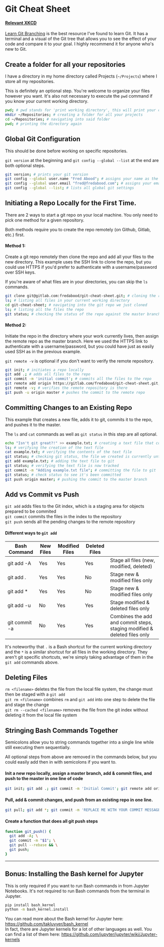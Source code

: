 # Git Cheat Sheet

#### [Relevant XKCD](https://xkcd.com/1597/)

[Learn Git Branching](https://learngitbranching.js.org/) is the best resource I've found to learn Git. It has a terminal and a visual of the Git tree that allows you to see the effect of your code and compare it to your goal. I highly recommend it for anyone who's new to Git.

## Create a folder for all your repositories

I have a directory in my home directory called Projects (`~/Projects`) where I store all my repositories.

This is definitely an optional step. You're welcome to organize your files however you want. It's also not necessary to execute the `pwd` command if you know your current working directory.

```bash
pwd; # pwd stands for 'print working directory', this will print your current path
mkdir ~/Repositories; # creating a folder for all your projects
cd ~/Repositories; # navigating into said folder
pwd; # printing the directory again
```

## Global Git Configuration

This should be done before working on specific repositories.

`git version` at the beginning and `git config --global --list` at the end are both optional steps.

```bash
git version; # prints your git version
git config --global user.name "Fred Abood"; # assigns your name as the user to your global git settings
git config --global user.email "fred@fredabood.com"; # assigns your email to your global git settings
git config --global --list; # lists all global git settings
```

## Initiating a Repo Locally for the First Time.

There are 2 ways to start a git repo on your local machine. You only need to pick one method for a given repository.

Both methods require you to create the repo remotely (on Github, Gitlab, etc.) first.

#### Method 1:
Create a git repo remotely then clone the repo and add all your files to the new directory. This example uses the SSH link to clone the repo, but you could use HTTPS if you'd prefer to authenticate with a username/password over SSH keys.

If you're aware of what files are in your directories, you can skip the `ls` commands.

```bash
git clone git@gitlab.com:fredabood/git-cheat-sheet.git; # cloning the remote repo to your local machine
ls; # listing all files in your current working directory
cd git-cheat-sheet; # navigating into the git repo we just cloned
ls; # listing all the files the repo
git status; # checking the status of the repo against the master branch
```

#### Method 2:

Initiate the repo in the directory where your work currently lives, then assign the remote repo as the master branch. Here we used the HTTPS link to authenticate with a username/password, but you could have just as easily used SSH as in the previous example.

`git remote -v` is optional if you don't want to verify the remote repository.

```bash
git init; # initiates a repo locally
git add .; # adds all files to the repo
git commit -m 'initial commit'; # commits all the files to the repo
git remote add origin https://gitlab.com/fredabood/git-cheat-sheet.git; # assigns a remote repo as the master branch
git remote -v; # verifies the remote repository is there
git push -u origin master # pushes the commit to the remote repo
```

## Committing Changes to an Existing Repo

This example that creates a new file, adds it to git, commits it to the repo, and pushes it to the master.

The `ls` and `cat` commands as well as `git status` in this step are all optional.

```bash
echo "Isn't git great?!" >> example.txt; # creating a text file that contains
ls; # verifying the creation of the text file
cat example.txt; # verifying the contents of the text file
git status; # checking git status, the file we created is currently untracked.
git add example.txt; # adding the text file to git
git status; # verifying the text file is now tracked
git commit -m "Adding example.txt file"; # committing the file to git
git status; # check status to see it's been committed
git push origin master; # pushing the commit to the master branch
```

## Add vs Commit vs Push

`git add` adds files to the Git index, which is a staging area for objects prepared to be commited  
`git commit` commits the files in the index to the repository  
`git push` sends all the pending changes to the remote repository

#### Different ways to `git add`

|Bash Command|New Files|Modified Files|Deleted Files||
|------------|---------|--------------|-------------|-------|
|git add -A|Yes|Yes|Yes|Stage all files (new, modified, deleted)|
|git add . |Yes|Yes|No|Stage new & modified files only|
|git add * |Yes|Yes|No|Stage new & modified files only|
|git add -u|No|Yes|Yes|Stage modified & deleted files only|
|git commit -a|No|Yes|Yes|Combines the add and commit steps, staging modified & deleted files only|

It's noteworthy that ` . ` is a Bash shortcut for the current working directory and the ` * ` is a similar shortcut for all files in the working directory. They aren't git specific shortcuts, we're simply taking advantage of them in the `git add` commands above.

## Deleting Files

`rm <filename>` deletes the file from the local file system, the change must then be staged with a `git add`  
`git rm <filename>` combines `rm` and `git add` into one step to delete the file and stage the change  
`git rm --cached <filename>` removes the file from the git index without deleting it from the local file system

## Stringing Bash Commands Together

Semicolons allow you to string commands together into a single line while still executing them sequentially.

All optional steps from above are removed in the commands below, but you could easily add then in with semicolons if you want to.

#### Init a new repo locally, assign a master branch, add & commit files, and push to the master in one line of code
```bash
git init; git add .; git commit -m 'Initial Commit'; git remote add origin git@gitlab.com:fredabood/git-cheat-sheet.git; git push -u origin master;
```

#### Pull, add & commit changes, and push from an existing repo in one line.
```bash
git pull; git add *; git commit -m 'REPLACE ME WITH YOUR COMMIT MESSAGE'; git push;
```

#### Create a function that does all git push steps
```bash
function git_push() {
  git add -A; \
  git commit -m "$1"; \
  git pull --rebase && \
  git push;
}
```
--------

## Bonus: Installing the Bash kernel for Jupyter

This is only required if you want to run Bash commands in from Jupyter Notebooks. It's not required to run Bash commands from the terminal in Jupyter.

```bash
pip install bash_kernel
python -m bash_kernel.install
```

You can read more about the Bash kernel for Jupyter here: https://github.com/takluyver/bash_kernel  
In fact, there are Jupyter kernels for a lot of other languages as well. You can find a list of them here: https://github.com/jupyter/jupyter/wiki/Jupyter-kernels  

